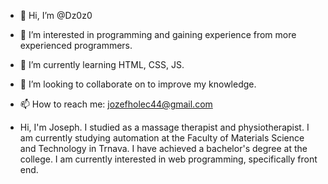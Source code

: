 - 👋 Hi, I’m @Dz0z0
- 👀 I’m interested in programming and gaining experience from more experienced programmers.
- 🌱 I’m currently learning HTML, CSS, JS.
- 💞️ I’m looking to collaborate on  to improve my knowledge.
- 📫 How to reach me: jozefholec44@gmail.com

- Hi, I'm Joseph. I studied as a massage therapist and physiotherapist. I am currently studying automation at the Faculty of Materials Science and Technology in Trnava. I have achieved a bachelor's degree at the college. I am currently interested in web programming, specifically front end.

<!---
Dz0z0/Dz0z0 is a ✨ special ✨ repository because its `README.md` (this file) appears on your GitHub profile.
You can click the Preview link to take a look at your changes.
--->
